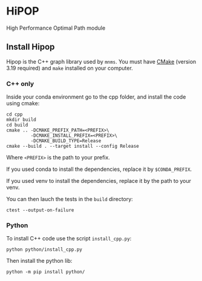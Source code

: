 # HiPOP
High Performance Optimal Path module

## Install Hipop

Hipop is the C++ graph library used by `mnms`. You must have [CMake](https://cmake.org) (version 3.19 required) and `make` installed on your computer.

### C++ only

Inside your conda environment go to the cpp folder, and install the code using cmake:

```shell
cd cpp
mkdir build
cd build
cmake .. -DCMAKE_PREFIX_PATH=<PREFIX>\
         -DCMAKE_INSTALL_PREFIX=<PREFIX>\
         -DCMAKE_BUILD_TYPE=Release
cmake --build . --target install --config Release
```
Where `<PREFIX>` is the path to your prefix.

If you used conda to install the dependencies, replace it by `$CONDA_PREFIX`.

If you used venv to install the dependencies, replace it by the path to your venv.

You can then lauch the tests in the `build` directory:

```shell
ctest --output-on-failure
```


### Python

To install C++ code use the script `install_cpp.py`:

```shell
python python/install_cpp.py   
```

Then install the python lib:
```shell
python -m pip install python/
```

